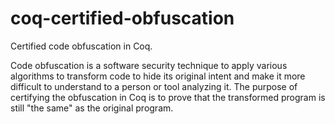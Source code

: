 # coq-certified-obfuscation
Certified code obfuscation in Coq.

Code obfuscation is a software security technique to apply various algorithms to transform code to hide its original intent and make it more difficult to understand to a person or tool analyzing it.
The purpose of certifying the obfuscation in Coq is to prove that the transformed program is still "the same" as the original program.
